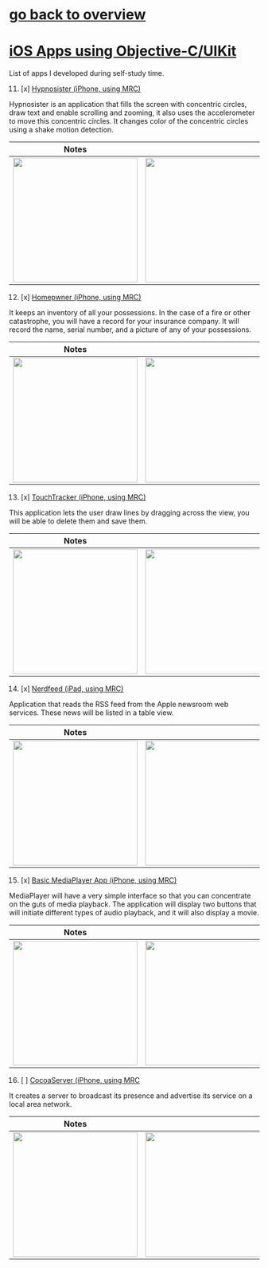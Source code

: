 # [go back to overview](https://github.com/c4arl0s)

# [iOS Apps using Objective-C/UIKit](https://github.com/c4arl0s/c4arl0s/blob/main/PortfolioApps.pdf)

List of apps I developed during self-study time.

11. [x] [Hypnosister (iPhone, using MRC)](https://github.com/c4arl0s/iOSProgrammingAdvaceMRCObjectiveCContentIndex#beginning-of-hypnosister-app)

Hypnosister is an application that fills the screen with concentric circles, draw text and enable scrolling and zooming, it also uses the accelerometer to move this concentric circles. It changes color of the concentric circles using a shake motion detection.

| Notes                                                                                                                         |                                                                                                                               |                                                                                                                               | xcodeproj                                                                                                                     |
|-------------------------------------------------------------------------------------------------------------------------------|-------------------------------------------------------------------------------------------------------------------------------|-------------------------------------------------------------------------------------------------------------------------------|-------------------------------------------------------------------------------------------------------------------------------|
| <img src="https://user-images.githubusercontent.com/24994818/124362615-98194800-dbfb-11eb-8f2a-350152c54935.png" width="250"> | <img src="https://user-images.githubusercontent.com/24994818/124362793-cd726580-dbfc-11eb-9001-4ed1e3836327.png" width="250"> | <img src="https://user-images.githubusercontent.com/24994818/124362644-df073d80-dbfb-11eb-834f-b225dcdc1831.png" width="250"> | <img src="https://user-images.githubusercontent.com/24994818/123334887-59073a80-d509-11eb-8a80-01fcbb59e133.gif" width="250"> |

12. [x] [Homepwner (iPhone, using MRC)](https://github.com/c4arl0s/iOSProgrammingAdvaceMRCObjectiveCContentIndex#beginning-of-the-homepwner-app)

It keeps an inventory of all your possessions. In the case of a fire or other catastrophe, you will have a record for your insurance company. It will record the name, serial number, and a picture of any of your possessions.

| Notes                                                                                                                         |                                                                                                                               |                                                                                                                               | xcodeproj                                                                                                                     |
|-------------------------------------------------------------------------------------------------------------------------------|-------------------------------------------------------------------------------------------------------------------------------|-------------------------------------------------------------------------------------------------------------------------------|-------------------------------------------------------------------------------------------------------------------------------|
| <img src="https://user-images.githubusercontent.com/24994818/124362892-8cc71c00-dbfd-11eb-92e1-8074de15c3ef.png" width="250"> | <img src="https://user-images.githubusercontent.com/24994818/124362929-d1eb4e00-dbfd-11eb-8f93-acd0352f70f3.gif" width="250"> | <img src="https://user-images.githubusercontent.com/24994818/124362969-1971da00-dbfe-11eb-925a-ca3f564f02a5.gif" width="250"> | <img src="https://user-images.githubusercontent.com/24994818/123335140-a7b4d480-d509-11eb-82eb-5a3e543dd732.gif" width="250"> |

13. [x] [TouchTracker (iPhone, using MRC)](https://github.com/c4arl0s/iOSProgrammingAdvaceMRCObjectiveCContentIndex#beginning-of-the-touchtracker-app)

 This application lets the user draw lines by dragging across the view, you will be able to delete them and save them.

| Notes                                                                                                                         |                                                                                                                               |                                                                                                                               | xcodeproj                                                                                                                     |
|-------------------------------------------------------------------------------------------------------------------------------|-------------------------------------------------------------------------------------------------------------------------------|-------------------------------------------------------------------------------------------------------------------------------|-------------------------------------------------------------------------------------------------------------------------------|
| <img src="https://user-images.githubusercontent.com/24994818/124363145-30fd9280-dbff-11eb-8a5f-a40ee4633e80.png" width="250"> | <img src="https://user-images.githubusercontent.com/24994818/124363172-60ac9a80-dbff-11eb-8e84-633f31aff5cf.png" width="250"> | <img src="https://user-images.githubusercontent.com/24994818/124363305-11b33500-dc00-11eb-996b-abe3df7d4239.png" width="250"> | <img src="https://user-images.githubusercontent.com/24994818/123335508-2e69b180-d50a-11eb-9c24-15d61c8702df.gif" width="250"> |

14. [x] [Nerdfeed (iPad, using MRC)](https://github.com/c4arl0s/iOSProgrammingAdvaceMRCObjectiveCContentIndex#beginning-of-the-nerdfeed-app)

Application that reads the RSS feed from the Apple newsroom web services. These news will be listed in a table view.

| Notes                                                                                                                         |                                                                                                                               |                                                                                                                               | xcodeproj                                                                                                                     |
|-------------------------------------------------------------------------------------------------------------------------------|-------------------------------------------------------------------------------------------------------------------------------|-------------------------------------------------------------------------------------------------------------------------------|-------------------------------------------------------------------------------------------------------------------------------|
| <img src="https://user-images.githubusercontent.com/24994818/124363457-f0067d80-dc00-11eb-8ac7-a7a81977bf02.png" width="250"> | <img src="https://user-images.githubusercontent.com/24994818/124363510-42e03500-dc01-11eb-897c-02af7d605a84.png" width="250"> | <img src="https://user-images.githubusercontent.com/24994818/107317926-35af8780-6a61-11eb-82af-44f83378b3ab.gif" width="250"> | <img src="https://user-images.githubusercontent.com/24994818/123335834-a46e1880-d50a-11eb-86d1-385acefa0307.gif" width="250"> |

15. [x] [Basic MediaPlayer App (iPhone, using MRC)](https://github.com/c4arl0s/iOSProgrammingAdvaceMRCObjectiveCContentIndex#beginning-of-the-mediaplayer-app)

MediaPlayer will have a very simple interface so that you can concentrate on the guts of media playback. The application will display two buttons that will initiate different types of audio playback, and it will also display a movie.

| Notes                                                                                                                         |                                                                                                                               |                                                                                                                               | xcodeproj                                                                                                                     |
|-------------------------------------------------------------------------------------------------------------------------------|-------------------------------------------------------------------------------------------------------------------------------|-------------------------------------------------------------------------------------------------------------------------------|-------------------------------------------------------------------------------------------------------------------------------|
| <img src="https://user-images.githubusercontent.com/24994818/124363755-b9c9fd80-dc02-11eb-9126-73dc3ac13dc6.png" width="250"> | <img src="https://user-images.githubusercontent.com/24994818/124363791-fac21200-dc02-11eb-8f27-7449835402d6.png" width="250"> | <img src="https://user-images.githubusercontent.com/24994818/124363864-9bb0cd00-dc03-11eb-9104-cdf642d3c9ed.png" width="250"> | <img src="https://user-images.githubusercontent.com/24994818/123336258-383fe480-d50b-11eb-8021-7bdb555e2ae8.gif" width="250"> |


16. [ ] [CocoaServer (iPhone, using MRC](https://github.com/c4arl0s/iOSProgrammingAdvaceMRCObjectiveCContentIndex#beginning-of-the-cocoaserver-app)

It creates a server to broadcast its presence and advertise its service on a local area network.

| Notes                                                                                                                         |                                                                                                                               |                                                                                                                               | xcodeproj                                                                                                                     |
|-------------------------------------------------------------------------------------------------------------------------------|-------------------------------------------------------------------------------------------------------------------------------|-------------------------------------------------------------------------------------------------------------------------------|-------------------------------------------------------------------------------------------------------------------------------|
| <img src="https://user-images.githubusercontent.com/24994818/124364040-86886e00-dc04-11eb-88a3-300dc5ae03a8.png" width="250"> | <img src="https://user-images.githubusercontent.com/24994818/107910329-cf72ab00-6f1f-11eb-89a8-40ffad8b4d92.gif" width="250"> | <img src="https://user-images.githubusercontent.com/24994818/107959889-92cba180-6f69-11eb-8978-f1eeee74b74a.gif" width="250"> | <img src="https://user-images.githubusercontent.com/24994818/124364126-0b738780-dc05-11eb-8a03-2184573b40fe.png" width="250"> |
